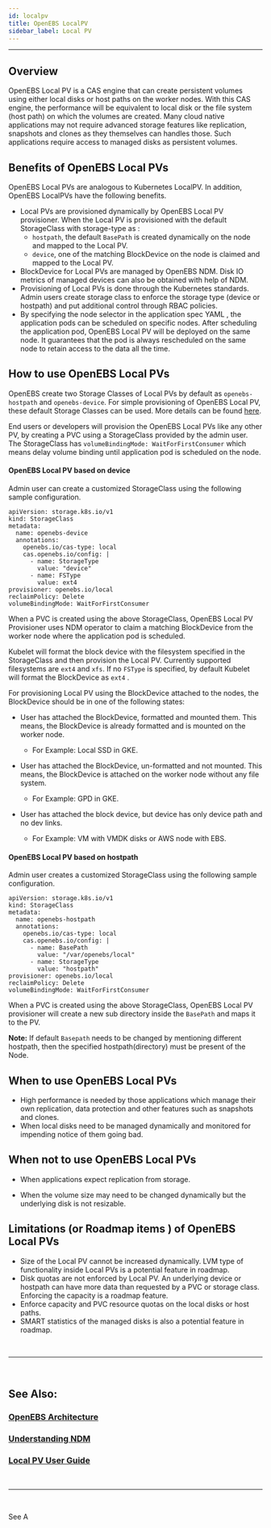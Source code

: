```yaml
---
id: localpv
title: OpenEBS LocalPV
sidebar_label: Local PV
---
```

------



## Overview

OpenEBS Local PV is a CAS engine that can create persistent volumes using either local disks or host paths on the worker nodes. With this CAS engine, the performance will be equivalent to local disk or the file system (host path) on which the volumes are created. Many cloud native applications may not require advanced storage features like replication, snapshots and clones as they themselves can handles those. Such applications require access to managed disks as persistent volumes. 



## Benefits of OpenEBS Local PVs

OpenEBS Local PVs are analogous to Kubernetes LocalPV. In addition, OpenEBS LocalPVs have the following benefits.

- Local PVs are provisioned dynamically by OpenEBS Local PV provisioner.  When the Local PV is provisioned with the default StorageClass with storage-type as :
  -  `hostpath`, the default `BasePath` is created dynamically on the node and mapped to the Local PV. 
  -  `device`,  one of the  matching BlockDevice on the node is claimed and mapped to the Local PV.
- BlockDevice for Local PVs are managed by OpenEBS NDM. Disk IO metrics of managed devices can also be obtained with help of NDM.
- Provisioning of Local PVs is done through the Kubernetes standards. Admin users create storage class to enforce the storage type (device or hostpath) and put additional control through RBAC policies.
- By specifying the node selector in the application spec YAML , the application pods can be scheduled on specific nodes. After scheduling the application pod, OpenEBS Local PV will be deployed on the same node. It guarantees that the pod is always rescheduled on the same node to retain access to the data all the time.



## How to use OpenEBS Local PVs

OpenEBS create two Storage Classes of Local PVs by default as `openebs-hostpath` and `openebs-device`. For simple provisioning of OpenEBS Local PV, these default Storage Classes can be used. More details can be found  [here](/v140/docs/next/uglocalpv.html).   

End users or developers will provision the OpenEBS Local PVs like any other PV, by creating a PVC using a StorageClass provided by the admin user. The StorageClass has `volumeBindingMode: WaitForFirstConsumer` which means delay volume binding until application pod is scheduled on the node.

<h4><a class="anchor" aria-hidden="true" id="openebs-localpv-device"></a>OpenEBS Local PV based on device</h4>
Admin user can create a customized StorageClass using the following sample configuration.

```
apiVersion: storage.k8s.io/v1
kind: StorageClass
metadata:
  name: openebs-device
  annotations:
    openebs.io/cas-type: local
    cas.openebs.io/config: |
      - name: StorageType
        value: "device"
      - name: FSType
        value: ext4
provisioner: openebs.io/local
reclaimPolicy: Delete
volumeBindingMode: WaitForFirstConsumer
```

When a PVC is created using the above StorageClass, OpenEBS Local PV Provisioner uses NDM operator to  claim a matching BlockDevice from the worker node where the application pod is scheduled. 

Kubelet will format the block device with the filesystem specified in the StorageClass and then provision the Local PV.  Currently supported filesystems are `ext4` and `xfs`. If no `FSType` is specified, by default Kubelet will format the BlockDevice as `ext4` .

For provisioning Local PV using the BlockDevice attached to the nodes, the BlockDevice should be in one of the following states:

- User has attached the BlockDevice, formatted and mounted them. This means, the BlockDevice is already formatted and is mounted on the worker node.

  - For Example: Local SSD in GKE.

- User has attached the BlockDevice, un-formatted and not mounted. This means, the BlockDevice is attached on the worker node without any file system.

  - For Example: GPD in GKE.

- User has attached the block device, but device has only device path and no dev links.

  - For Example: VM with VMDK disks or AWS node with EBS.


<h4><a class="anchor" aria-hidden="true" id="openebs-localpv-hostpath"></a>OpenEBS Local PV based on hostpath</h4>
Admin user creates a customized StorageClass using the following sample configuration.

```
apiVersion: storage.k8s.io/v1
kind: StorageClass
metadata:
  name: openebs-hostpath
  annotations:
    openebs.io/cas-type: local
    cas.openebs.io/config: |
      - name: BasePath
        value: "/var/openebs/local"
      - name: StorageType
        value: "hostpath"
provisioner: openebs.io/local
reclaimPolicy: Delete
volumeBindingMode: WaitForFirstConsumer
```

When a PVC is created using the above StorageClass, OpenEBS Local PV  provisioner will create a new sub directory inside the `BasePath` and maps it to the PV.

**Note:** If default `Basepath` needs to be changed by mentioning different hostpath, then the specified hostpath(directory) must be present of the Node.  



## When to use OpenEBS Local PVs

- High performance is needed by those applications which manage their own replication, data protection and other features such as snapshots and clones.
- When local disks need to be managed dynamically and monitored for impending notice of them going bad.



## When not to use OpenEBS Local PVs

- When applications expect replication from storage.

- When the volume size may need to be changed dynamically but the underlying disk is not resizable. 

  

## Limitations (or Roadmap items ) of OpenEBS Local PVs

- Size of the Local PV cannot be increased dynamically. LVM type of functionality inside Local PVs is a potential feature in roadmap.
- Disk quotas are not enforced by Local PV. An underlying device or hostpath can have more data than requested by a PVC or storage class. Enforcing the capacity is a roadmap feature.
- Enforce capacity and PVC resource quotas on the local disks or host paths.
- SMART statistics of the managed disks is also a potential feature in roadmap.

<br>

<hr>
<br>

## See Also:

### [OpenEBS Architecture](/v140/docs/next/architecture.html)

### [Understanding NDM](/v140/docs/next/ndm.html)

### [Local PV User Guide](/v140/docs/next/uglocalpv.html)

<br>

<hr>

<br>



See A
